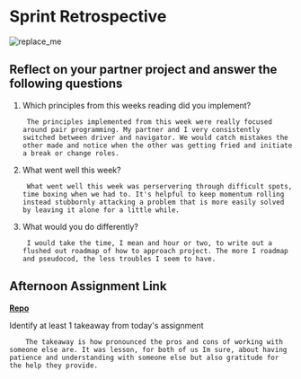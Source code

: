 # Sprint Retrospective

![replace_me](https://codeworks.blob.core.windows.net/public/assets/img/illustrations/placeholder.svg)

## Reflect on your partner project and answer the following questions

1. Which principles from this weeks reading did you implement?

        The principles implemented from this week were really focused around pair programming. My partner and I very consistently switched between driver and navigator. We would catch mistakes the other made and notice when the other was getting fried and initiate a break or change roles.
2. What went well this week?

        What went well this week was perservering through difficult spots, time boxing when we had to. It's helpful to keep momentum rolling instead stubbornly attacking a problem that is more easily solved by leaving it alone for a little while.
3. What would you do differently?

        I would take the time, I mean and hour or two, to write out a flushed out roadmap of how to approach project. The more I roadmap and pseudocod, the less troubles I seem to have.
## Afternoon Assignment Link

**[Repo](https://github.com/DerekBelloni/PlanIt-Vue)**

Identify at least 1 takeaway from today's assignment

        The takeaway is how pronounced the pros and cons of working with someone else are. It was lesson, for both of us Im sure, about having patience and understanding with someone else but also gratitude for the help they provide.